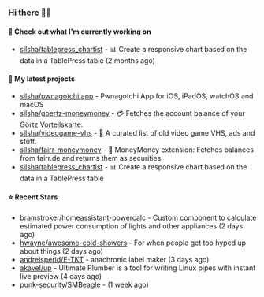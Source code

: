 ### Hi there 🦊👋

#### 👷 Check out what I'm currently working on

- [silsha/tablepress_chartist](https://github.com/silsha/tablepress_chartist) - 📊 Create a responsive chart based on the data in a TablePress table (2 months ago)

#### 🌱 My latest projects

- [silsha/pwnagotchi.app](https://github.com/silsha/pwnagotchi.app) - Pwnagotchi App for iOS, iPadOS, watchOS and macOS
- [silsha/goertz-moneymoney](https://github.com/silsha/goertz-moneymoney) - 💳 Fetches the account balance of your Görtz Vorteilskarte.
- [silsha/videogame-vhs](https://github.com/silsha/videogame-vhs) - 👾 A curated list of old video game VHS, ads and stuff.
- [silsha/fairr-moneymoney](https://github.com/silsha/fairr-moneymoney) - 💸 MoneyMoney extension: Fetches balances from fairr.de and returns them as securities
- [silsha/tablepress_chartist](https://github.com/silsha/tablepress_chartist) - 📊 Create a responsive chart based on the data in a TablePress table

#### ⭐ Recent Stars

- [bramstroker/homeassistant-powercalc](https://github.com/bramstroker/homeassistant-powercalc) - Custom component to calculate estimated power consumption of lights and other appliances (2 days ago)
- [hwayne/awesome-cold-showers](https://github.com/hwayne/awesome-cold-showers) - For when people get too hyped up about things (2 days ago)
- [andreisperid/E-TKT](https://github.com/andreisperid/E-TKT) - anachronic label maker (3 days ago)
- [akavel/up](https://github.com/akavel/up) - Ultimate Plumber is a tool for writing Linux pipes with instant live preview (4 days ago)
- [punk-security/SMBeagle](https://github.com/punk-security/SMBeagle) -  (1 week ago)
